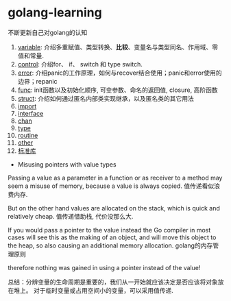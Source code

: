 # golang-learning

不断更新自己对golang的认知

1. [variable](./variable): 介绍多重赋值、类型转换、**比较**、变量名与类型同名、作用域、零值和常量.
3. [control](./control): 介绍for、 if、 switch 和 type switch.
7. [error](./error): 介绍panic的工作原理，如何与recover结合使用；panic和error使用的边界；repanic
4. [func](./func): init函数以及初始化顺序, 可变参数、命名的返回值, closure, 高阶函数
11. [struct](./struct): 介绍如何通过匿名内部类实现继承，以及匿名类的其它用法
5. [import](./import)
6. [interface](./interface)
8. [chan](./chan)
12. [type](./type)
13. [routine](./routine)
14. [other](./other)
15. [标准库](./lib)

- Misusing pointers with value types

Passing a value as a parameter in a function or as receiver to a method may seem
a misuse of memory, because a value is always copied. 值传递看似浪费内存.

But on the other hand values are allocated on the stack, which is quick and relatively cheap. 值传递借助栈, 代价没那么大.

If you would pass a pointer to the value instead the Go compiler in most cases will see this as the making of an object,
and will move this object to the heap, so also causing an additional memory allocation. golang的内存管理原则

therefore nothing was gained in using a pointer instead of the value!

总结：分辨变量的生命周期是重要的，我们从一开始就应该决定是否应该将对象放在堆上。
对于临时变量或占用空间小的变量，可以采用值传递.
